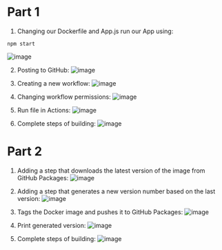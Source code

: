# Part 1

1. Changing our Dockerfile and App.js run our App using:
```
npm start
```
![image](https://github.com/ExoKamiz/Zadanie2/assets/66080830/4bc9c0f7-d62f-477d-8d6d-d4610f3b3467)

2. Posting to GitHub:
![image](https://github.com/ExoKamiz/Zadanie2/assets/66080830/a2bc8d14-5c61-44e5-8118-20967279052e)

3. Creating a new workflow:
![image](https://github.com/ExoKamiz/Zadanie2/assets/66080830/9105777a-e6e4-41ca-9fb3-ae601c6642c9)

4. Changing workflow permissions:
![image](https://github.com/ExoKamiz/Zadanie2/assets/66080830/07d343a5-c339-4d25-9fb6-ea8bfeabf731)

5. Run file in Actions:
![image](https://github.com/ExoKamiz/Zadanie2/assets/66080830/b22c2e93-dff3-447a-854f-d54af7b7a591)

6. Complete steps of building:
![image](https://github.com/ExoKamiz/Zadanie2/assets/66080830/9a705764-c998-4684-ac89-bb6fd387125d)

# Part 2

1. Adding a step that downloads the latest version of the image from GitHub Packages:
![image](https://github.com/ExoKamiz/Zadanie2/assets/66080830/2dbbaa17-8d4b-4d28-9e29-a0a309bad8c0)

2. Adding a step that generates a new version number based on the last version:
![image](https://github.com/ExoKamiz/Zadanie2/assets/66080830/60957d4c-8522-4d17-a34e-175019b51464)

3. Tags the Docker image and pushes it to GitHub Packages:
![image](https://github.com/ExoKamiz/Zadanie2/assets/66080830/a326ad1c-9592-4405-9a90-658e676264ac)

4. Print generated version:
![image](https://github.com/ExoKamiz/Zadanie2/assets/66080830/660982e9-409b-4ac7-82e8-91e0a95c6ca2)

5. Complete steps of building:
![image](https://github.com/ExoKamiz/Zadanie2/assets/66080830/626170bd-5db4-44cd-95ef-23beee94336d)
